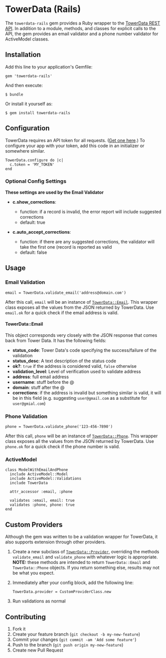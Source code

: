 # TowerData (Rails)

The `towerdata-rails` gem provides a Ruby wrapper to the [TowerData REST API](http://www.towerdata.com/api). In addition to a module, methods, and classes for explicit calls to the API, the gem provides an email validator and a phone number validator for ActiveModel classes.

## Installation

Add this line to your application's Gemfile:

    gem 'towerdata-rails'

And then execute:

    $ bundle

Or install it yourself as:

    $ gem install towerdata-rails

## Configuration

TowerData requires an API token for all requests. ([Get one here](http://info.towerdata.com/real-time-free-trial).) To configure your app with your token, add this code in an initializer or somewhere similar.

    TowerData.configure do |c|
      c.token = 'MY_TOKEN'
    end

### Optional Config Settings

**These settings are used by the Email Validator**
* **c.show_corrections**:
  * function: if a record is invalid, the error report will include suggested corrections
  * default: true

* **c.auto_accept_corrections**:
  * function: if there are any suggested corrections, the validator will take the first one (record is reported as valid
  * default: false

## Usage

### Email Validation

    email = TowerData.validate_email('address@domain.com')

After this call, `email` will be an instance of [`TowerData::Email`](https://github.com/eLocal/towerdata-rails/blob/master/lib/tower_data.rb#L80-L101). This wrapper class exposes all the values from the JSON returned by TowerData. Use `email.ok` for a quick check if the email address is valid.

#### TowerData::Email
This object corresponds very closely with the JSON response that comes back from Tower Data. It has the following fields:

* **status_code**:       Tower Data's code specifying the success/failure of the validation
* **status_desc**:       A text description of the status code
* **ok?**:               `true` if the address is considered valid, `false` otherwise
* **validation_level**:  Level of verification used to validate address
* **address**:           full email address
* **username**:          stuff before the @
* **domain**:            stuff after the @
* **corrections**:       if the address is invalid but something similar is valid, it will be in this field
 (e.g. suggesting `user@gmail.com` as a substitute for `user@gmial.com`)

### Phone Validation

    phone = TowerData.validate_phone('123-456-7890')

After this call, `phone` will be an instance of [`TowerData::Phone`](https://github.com/eLocal/towerdata-rails/blob/master/lib/tower_data.rb#L104-L134). This wrapper class exposes all the values from the JSON returned by TowerData. Use `phone.ok` for a quick check if the phone number is valid.

### ActiveModel

    class ModelWithEmailAndPhone
      include ActiveModel::Model
      include ActiveModel::Validations
      include TowerData

      attr_accessor :email, :phone

      validates :email, email: true
      validates :phone, phone: true
    end

## Custom Providers

Although the gem was written to be a validation wrapper for TowerData, it also supports extension through other providers.

1. Create a new subclass of [`TowerData::Provider`](https://github.com/eLocal/towerdata-rails/blob/master/lib/tower_data/providers.rb#L8-L16), overriding the methods `validate_email` and `validate_phone` with whatever logic is appropriate. **NOTE:** these methods are intended to return `TowerData::Email` and `TowerData::Phone` objects. If you return something else, results may not be what you expect.
2. Immediately after your config block, add the following line:

    `TowerData.provider = CustomProviderClass.new`

3. Run validations as normal

## Contributing

1. Fork it
2. Create your feature branch (`git checkout -b my-new-feature`)
3. Commit your changes (`git commit -am 'Add some feature'`)
4. Push to the branch (`git push origin my-new-feature`)
5. Create new Pull Request
